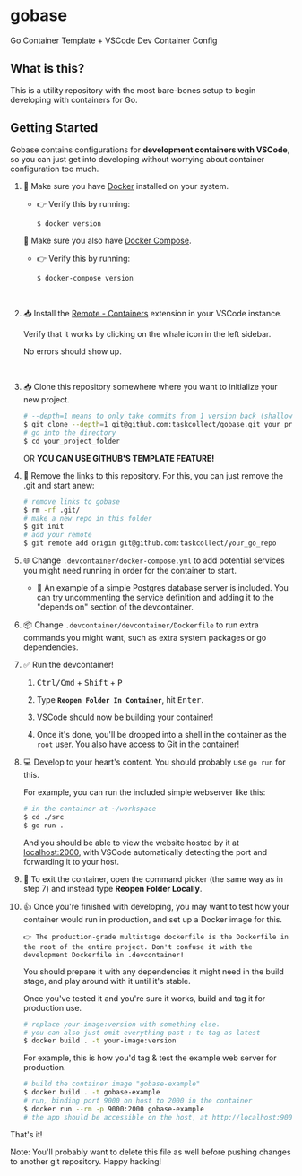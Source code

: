 # gobase
Go Container Template + VSCode Dev Container Config

## What is this?
This is a utility repository with the most bare-bones setup to begin developing with containers for Go.

## Getting Started

Gobase contains configurations for **development containers with VSCode**, so you can just get into developing without worrying about container configuration too much.

1. 🐳 Make sure you have [Docker](https://docs.docker.com/get-docker) installed on your system.

    * 👉 Verify this by running:
        ```bash
        $ docker version
        ```

   🐳 Make sure you also have [Docker Compose](https://docs.docker.com/compose/install/).

    * 👉 Verify this by running:
        ```bash
        $ docker-compose version
        ```

    <br>
2. 📥 Install the [Remote - Containers](https://marketplace.visualstudio.com/items?itemName=ms-vscode-remote.remote-containers) extension in your VSCode instance.

    Verify that it works by clicking on the whale icon in the left sidebar. 
    
    No errors should show up.
    
    <br>

3. 📥 Clone this repository somewhere where you want to initialize your new project.

    ```bash
    # --depth=1 means to only take commits from 1 version back (shallow copy)
    $ git clone --depth=1 git@github.com:taskcollect/gobase.git your_project_folder
    # go into the directory
    $ cd your_project_folder
    ```
    
    OR **YOU CAN USE GITHUB'S TEMPLATE FEATURE!**

4. 🔗 Remove the links to this repository. For this, you can just remove the .git and start anew:

    ```bash
    # remove links to gobase
    $ rm -rf .git/
    # make a new repo in this folder
    $ git init
    # add your remote
    $ git remote add origin git@github.com:taskcollect/your_go_repo
    ```
5. 🌐 Change `.devcontainer/docker-compose.yml` to add potential services you might need running in order for the container to start.

    * 🐘 An example of a simple Postgres database server is included. You can try uncommenting the service definition and adding it to the "depends on" section of the devcontainer.

6. 📦 Change `.devcontainer/devcontainer/Dockerfile` to run extra commands you might want, such as extra system packages or go dependencies.

7. ✅ Run the devcontainer! 

    1. <kbd>Ctrl/Cmd</kbd> + <kbd>Shift</kbd> + <kbd>P</kbd>

    2. Type **`Reopen Folder In Container`**, hit <kbd>Enter</kbd>.

    3. VSCode should now be building your container!

    4. Once it's done, you'll be dropped into a shell in the container as the `root` user. You also have access to Git in the container!

8. 💻 Develop to your heart's content. You should probably use `go run` for this.

    For example, you can run the included simple webserver like this:

    ```bash
    # in the container at ~/workspace
    $ cd ./src
    $ go run .
    ```

    And you should be able to view the website hosted by it at [localhost:2000](https://localhost:2000), with VSCode automatically detecting the port and forwarding it to your host.

9. 🚫 To exit the container, open the command picker (the same way as in step 7) and
    instead type **Reopen Folder Locally**.

9.  👍 Once you're finished with developing, you may want to test how your container
    would run in production, and set up a Docker image for this.

        👉 The production-grade multistage dockerfile is the Dockerfile in the root of the entire project. Don't confuse it with the development Dockerfile in .devcontainer!

    You should prepare it with any dependencies it might need in the build stage, and play around with it until it's stable.

    Once you've tested it and you're sure it works, build and tag it for production use.

    ```bash
    # replace your-image:version with something else.
    # you can also just omit everything past : to tag as latest
    $ docker build . -t your-image:version
    ```

    For example, this is how you'd tag & test the example web server for production.
    ```bash
    # build the container image "gobase-example"
    $ docker build . -t gobase-example
    # run, binding port 9000 on host to 2000 in the container
    $ docker run --rm -p 9000:2000 gobase-example
    # the app should be accessible on the host, at http://localhost:9000
    ```


That's it!

Note: You'll probably want to delete this file as well before pushing changes to another git repository. Happy hacking!
